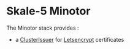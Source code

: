 # Skale-5 Minotor

The Minotor stack provides :

* a [ClusterIssuer](minotor-letsencrypt.md) for [Letsencrypt](minotor-letsencrypt.md) certificates